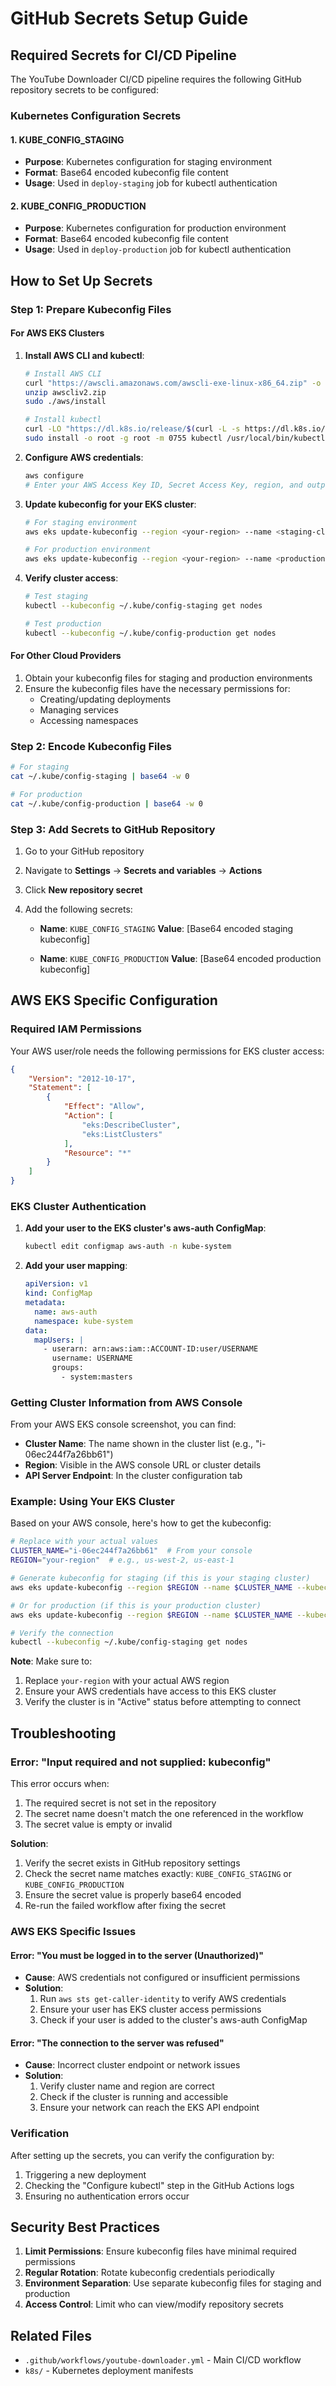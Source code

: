 # GitHub Secrets Setup Guide

## Required Secrets for CI/CD Pipeline

The YouTube Downloader CI/CD pipeline requires the following GitHub repository secrets to be configured:

### Kubernetes Configuration Secrets

#### 1. KUBE_CONFIG_STAGING
- **Purpose**: Kubernetes configuration for staging environment
- **Format**: Base64 encoded kubeconfig file content
- **Usage**: Used in `deploy-staging` job for kubectl authentication

#### 2. KUBE_CONFIG_PRODUCTION
- **Purpose**: Kubernetes configuration for production environment
- **Format**: Base64 encoded kubeconfig file content
- **Usage**: Used in `deploy-production` job for kubectl authentication

## How to Set Up Secrets

### Step 1: Prepare Kubeconfig Files

#### For AWS EKS Clusters

1. **Install AWS CLI and kubectl**:
   ```bash
   # Install AWS CLI
   curl "https://awscli.amazonaws.com/awscli-exe-linux-x86_64.zip" -o "awscliv2.zip"
   unzip awscliv2.zip
   sudo ./aws/install
   
   # Install kubectl
   curl -LO "https://dl.k8s.io/release/$(curl -L -s https://dl.k8s.io/release/stable.txt)/bin/linux/amd64/kubectl"
   sudo install -o root -g root -m 0755 kubectl /usr/local/bin/kubectl
   ```

2. **Configure AWS credentials**:
   ```bash
   aws configure
   # Enter your AWS Access Key ID, Secret Access Key, region, and output format
   ```

3. **Update kubeconfig for your EKS cluster**:
   ```bash
   # For staging environment
   aws eks update-kubeconfig --region <your-region> --name <staging-cluster-name> --kubeconfig ~/.kube/config-staging
   
   # For production environment
   aws eks update-kubeconfig --region <your-region> --name <production-cluster-name> --kubeconfig ~/.kube/config-production
   ```

4. **Verify cluster access**:
   ```bash
   # Test staging
   kubectl --kubeconfig ~/.kube/config-staging get nodes
   
   # Test production
   kubectl --kubeconfig ~/.kube/config-production get nodes
   ```

#### For Other Cloud Providers

1. Obtain your kubeconfig files for staging and production environments
2. Ensure the kubeconfig files have the necessary permissions for:
   - Creating/updating deployments
   - Managing services
   - Accessing namespaces

### Step 2: Encode Kubeconfig Files

```bash
# For staging
cat ~/.kube/config-staging | base64 -w 0

# For production
cat ~/.kube/config-production | base64 -w 0
```

### Step 3: Add Secrets to GitHub Repository

1. Go to your GitHub repository
2. Navigate to **Settings** → **Secrets and variables** → **Actions**
3. Click **New repository secret**
4. Add the following secrets:

   - **Name**: `KUBE_CONFIG_STAGING`
     **Value**: [Base64 encoded staging kubeconfig]
   
   - **Name**: `KUBE_CONFIG_PRODUCTION`
     **Value**: [Base64 encoded production kubeconfig]

## AWS EKS Specific Configuration

### Required IAM Permissions

Your AWS user/role needs the following permissions for EKS cluster access:

```json
{
    "Version": "2012-10-17",
    "Statement": [
        {
            "Effect": "Allow",
            "Action": [
                "eks:DescribeCluster",
                "eks:ListClusters"
            ],
            "Resource": "*"
        }
    ]
}
```

### EKS Cluster Authentication

1. **Add your user to the EKS cluster's aws-auth ConfigMap**:
   ```bash
   kubectl edit configmap aws-auth -n kube-system
   ```

2. **Add your user mapping**:
   ```yaml
   apiVersion: v1
   kind: ConfigMap
   metadata:
     name: aws-auth
     namespace: kube-system
   data:
     mapUsers: |
       - userarn: arn:aws:iam::ACCOUNT-ID:user/USERNAME
         username: USERNAME
         groups:
           - system:masters
   ```

### Getting Cluster Information from AWS Console

From your AWS EKS console screenshot, you can find:
- **Cluster Name**: The name shown in the cluster list (e.g., "i-06ec244f7a26bb61")
- **Region**: Visible in the AWS console URL or cluster details
- **API Server Endpoint**: In the cluster configuration tab

### Example: Using Your EKS Cluster

Based on your AWS console, here's how to get the kubeconfig:

```bash
# Replace with your actual values
CLUSTER_NAME="i-06ec244f7a26bb61"  # From your console
REGION="your-region"  # e.g., us-west-2, us-east-1

# Generate kubeconfig for staging (if this is your staging cluster)
aws eks update-kubeconfig --region $REGION --name $CLUSTER_NAME --kubeconfig ~/.kube/config-staging

# Or for production (if this is your production cluster)
aws eks update-kubeconfig --region $REGION --name $CLUSTER_NAME --kubeconfig ~/.kube/config-production

# Verify the connection
kubectl --kubeconfig ~/.kube/config-staging get nodes
```

**Note**: Make sure to:
1. Replace `your-region` with your actual AWS region
2. Ensure your AWS credentials have access to this EKS cluster
3. Verify the cluster is in "Active" status before attempting to connect

## Troubleshooting

### Error: "Input required and not supplied: kubeconfig"

This error occurs when:
1. The required secret is not set in the repository
2. The secret name doesn't match the one referenced in the workflow
3. The secret value is empty or invalid

**Solution**:
1. Verify the secret exists in GitHub repository settings
2. Check the secret name matches exactly: `KUBE_CONFIG_STAGING` or `KUBE_CONFIG_PRODUCTION`
3. Ensure the secret value is properly base64 encoded
4. Re-run the failed workflow after fixing the secret

### AWS EKS Specific Issues

#### Error: "You must be logged in to the server (Unauthorized)"
- **Cause**: AWS credentials not configured or insufficient permissions
- **Solution**: 
  1. Run `aws sts get-caller-identity` to verify AWS credentials
  2. Ensure your user has EKS cluster access permissions
  3. Check if your user is added to the cluster's aws-auth ConfigMap

#### Error: "The connection to the server was refused"
- **Cause**: Incorrect cluster endpoint or network issues
- **Solution**:
  1. Verify cluster name and region are correct
  2. Check if the cluster is running and accessible
  3. Ensure your network can reach the EKS API endpoint

### Verification

After setting up the secrets, you can verify the configuration by:
1. Triggering a new deployment
2. Checking the "Configure kubectl" step in the GitHub Actions logs
3. Ensuring no authentication errors occur

## Security Best Practices

1. **Limit Permissions**: Ensure kubeconfig files have minimal required permissions
2. **Regular Rotation**: Rotate kubeconfig credentials periodically
3. **Environment Separation**: Use separate kubeconfig files for staging and production
4. **Access Control**: Limit who can view/modify repository secrets

## Related Files

- `.github/workflows/youtube-downloader.yml` - Main CI/CD workflow
- `k8s/` - Kubernetes deployment manifests